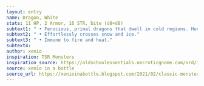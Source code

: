 ```yaml
---
layout: entry 
name: Dragon, White
stats: 11 HP, 2 Armor, 16 STR, bite (d8+d8)
subtext1: " • Ferocious, primal dragons that dwell in cold regions. Hunt dangerous prey and keep their bodies as trophies."
subtext2: " • Effortlessly crosses snow and ice."
subtext3: " • Immune to fire and heat."
subtext4: 
author: xenio
inspiration: TSR Monsters
inspiration_source: https://oldschoolessentials.necroticgnome.com/srd/index.php/Monster_Descriptions
source: xenio in a bottle
source_url: https://xenioinabottle.blogspot.com/2021/02/classic-monsters-for-cairnito-part-1.html
---
```

